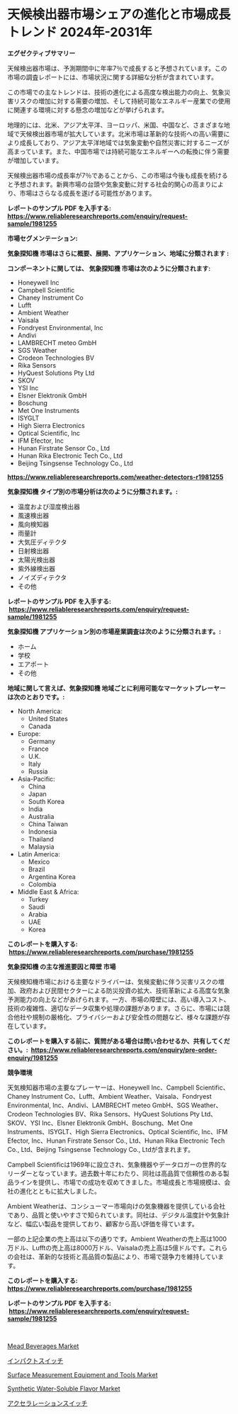 <p><h1>天候検出器市場シェアの進化と市場成長トレンド 2024年-2031年</h1></p><p><strong>エグゼクティブサマリー</strong></p>
<p><p>天候検出器市場は、予測期間中に年率7％で成長すると予想されています。この市場の調査レポートには、市場状況に関する詳細な分析が含まれています。</p><p>この市場での主なトレンドは、技術の進化による高度な検出能力の向上、気象災害リスクの増加に対する需要の増加、そして持続可能なエネルギー産業での使用に関連する環境に対する懸念の増加などが挙げられます。</p><p>地理的には、北米、アジア太平洋、ヨーロッパ、米国、中国など、さまざまな地域で天候検出器市場が拡大しています。北米市場は革新的な技術への高い需要により成長しており、アジア太平洋地域では気象変動や自然災害に対するニーズが高まっています。また、中国市場では持続可能なエネルギーへの転換に伴う需要が増加しています。</p><p>天候検出器市場の成長率が7％であることから、この市場は今後も成長を続けると予想されます。新興市場の台頭や気象変動に対する社会的関心の高まりにより、市場はさらなる成長を遂げる可能性があります。</p></p>
<p><strong>レポートのサンプル PDF を入手する: <a href="https://www.reliableresearchreports.com/enquiry/request-sample/1981255">https://www.reliableresearchreports.com/enquiry/request-sample/1981255</a></strong></p>
<p><strong>市場セグメンテーション:</strong></p>
<p><strong> 気象探知機 市場はさらに概要、展開、アプリケーション、地域に分類されます :</strong></p>
<p><strong>コンポーネントに関しては、 気象探知機 市場は次のように分類されます: &nbsp;</strong></p>
<p><ul><li>Honeywell Inc</li><li>Campbell Scientific</li><li>Chaney Instrument Co</li><li>Lufft</li><li>Ambient Weather</li><li>Vaisala</li><li>Fondryest Environmental, Inc</li><li>Andivi</li><li>LAMBRECHT meteo GmbH</li><li>SGS Weather</li><li>Crodeon Technologies BV</li><li>Rika Sensors</li><li>HyQuest Solutions Pty Ltd</li><li>SKOV</li><li>YSI Inc</li><li>Elsner Elektronik GmbH</li><li>Boschung</li><li>Met One Instruments</li><li>ISYGLT</li><li>High Sierra Electronics</li><li>Optical Scientific, Inc</li><li>IFM Efector, Inc</li><li>Hunan Firstrate Sensor Co., Ltd</li><li>Hunan Rika Electronic Tech Co., Ltd</li><li>Beijing Tsingsense Technology Co., Ltd</li></ul></p>
<p><strong><a href="https://www.reliableresearchreports.com/weather-detectors-r1981255">https://www.reliableresearchreports.com/weather-detectors-r1981255</a></strong></p>
<p><strong> 気象探知機 タイプ別の市場分析は次のように分類されます。:</strong></p>
<p><ul><li>温度および湿度検出器</li><li>風速検出器</li><li>風向検知器</li><li>雨量計</li><li>大気圧ディテクタ</li><li>日射検出器</li><li>太陽光検出器</li><li>紫外線検出器</li><li>ノイズディテクタ</li><li>その他</li></ul></p>
<p><strong>レポートのサンプル PDF を入手する: &nbsp;<a href="https://www.reliableresearchreports.com/enquiry/request-sample/1981255">https://www.reliableresearchreports.com/enquiry/request-sample/1981255</a></strong></p>
<p><strong> 気象探知機 アプリケーション別の市場産業調査は次のように分類されます。:</strong></p>
<p><ul><li>ホーム</li><li>学校</li><li>エアポート</li><li>その他</li></ul></p>
<p><strong>地域に関して言えば、気象探知機 地域ごとに利用可能なマーケットプレーヤーは次のとおりです。:</strong></p>
<p><ul>
    <li>
        North America:
        <ul>
            <li>United States</li>
            <li>Canada</li>
        </ul>
    </li>
    <li>
        Europe:
        <ul>
            <li>Germany</li>
            <li>France</li>
            <li>U.K.</li>
            <li>Italy</li>
            <li>Russia</li>
        </ul>
    </li>
    <li>
        Asia-Pacific:
        <ul>
            <li>China</li>
            <li>Japan</li>
            <li>South Korea</li>
            <li>India</li>
            <li>Australia</li>
            <li>China Taiwan</li>
            <li>Indonesia</li>
            <li>Thailand</li>
            <li>Malaysia</li>
        </ul>
    </li>
    <li>
        Latin America:
        <ul>
            <li>Mexico</li>
            <li>Brazil</li>
            <li>Argentina Korea</li>
            <li>Colombia</li>
        </ul>
    </li>
    <li>
        Middle East & Africa:
        <ul>
            <li>Turkey</li>
            <li>Saudi</li>
            <li>Arabia</li>
            <li>UAE</li>
            <li>Korea</li>
        </ul>
    </li>
    </ul></p>
<p><strong>このレポートを購入する: &nbsp;<a href="https://www.reliableresearchreports.com/purchase/1981255">https://www.reliableresearchreports.com/purchase/1981255</a></strong></p>
<p><strong>気象探知機 の主な推進要因と障壁 市場</strong></p>
<p><p>天候検知機市場における主要なドライバーは、気候変動に伴う災害リスクの増加、政府および民間セクターによる防災投資の拡大、技術革新による高度な気象予測能力の向上などがあげられます。一方、市場の障壁には、高い導入コスト、技術の複雑性、適切なデータ収集や処理の課題があります。さらに、市場には競合他社や規制の厳格化、プライバシーおよび安全性の問題など、様々な課題が存在しています。</p></p>
<p><strong>このレポートを購入する前に、質問がある場合は問い合わせるか、共有してください。:&nbsp; <a href="https://www.reliableresearchreports.com/enquiry/pre-order-enquiry/1981255">https://www.reliableresearchreports.com/enquiry/pre-order-enquiry/1981255</a></strong></p>
<p><strong>競争環境</strong></p>
<p><p>天気検知器市場の主要なプレーヤーは、Honeywell Inc、Campbell Scientific、Chaney Instrument Co、Lufft、Ambient Weather、Vaisala、Fondryest Environmental, Inc、Andivi、LAMBRECHT meteo GmbH、SGS Weather、Crodeon Technologies BV、Rika Sensors、HyQuest Solutions Pty Ltd、SKOV、YSI Inc、Elsner Elektronik GmbH、Boschung、Met One Instruments、ISYGLT、High Sierra Electronics、Optical Scientific, Inc、IFM Efector, Inc、Hunan Firstrate Sensor Co., Ltd、Hunan Rika Electronic Tech Co., Ltd、Beijing Tsingsense Technology Co., Ltdが含まれます。 </p><p>Campbell Scientificは1969年に設立され、気象機器やデータロガーの世界的なリーダーとなっています。過去数十年にわたり、同社は高品質で信頼性のある製品ラインを提供し、市場での成功を収めてきました。市場成長と市場規模は、会社の進化とともに拡大しました。 </p><p>Ambient Weatherは、コンシューマー市場向けの気象機器を提供している会社であり、品質と使いやすさで知られています。同社は、デジタル温度計や気象計など、幅広い製品を提供しており、顧客から高い評価を得ています。 </p><p>一部の上記企業の売上高は以下の通りです。Ambient Weatherの売上高は1000万ドル、Lufftの売上高は8000万ドル、Vaisalaの売上高は5億ドルです。これらの会社は、革新的な技術と高品質の製品により、市場で競争力を維持しています。</p></p>
<p><strong>このレポートを購入する: &nbsp; <a href="https://www.reliableresearchreports.com/purchase/1981255">https://www.reliableresearchreports.com/purchase/1981255</a></strong></p>
<p><strong>レポートのサンプル PDF を入手する: &nbsp;<a href="https://www.reliableresearchreports.com/enquiry/request-sample/1981255">https://www.reliableresearchreports.com/enquiry/request-sample/1981255</a></strong><strong></strong></p>
<p>&nbsp;</p>
<p><p><a href="https://github.com/globismark/Market-Research-Report-List-3/blob/main/mead-beverages-market.md">Mead Beverages Market</a></p><p><a href="https://github.com/RudyBoyer2017/Market-Research-Report-List-1/blob/main/319872853097.md">インパクトスイッチ</a></p><p><a href="https://view.publitas.com/reportprime-1/surface-measurement-equipment-and-tools-market-analysis-and-sze-forecasted-for-period-from-2024-to-2031/">Surface Measurement Equipment and Tools Market</a></p><p><a href="https://issuu.com/reportprime-2/docs/synthetic-water-soluble-flavor-market-size-2030.pp">Synthetic Water-Soluble Flavor Market</a></p><p><a href="https://github.com/MosesSpinka1914/Market-Research-Report-List-1/blob/main/285705253096.md">アクセラレーションスイッチ</a></p></p>